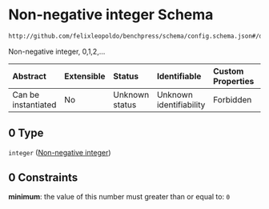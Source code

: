 # Non-negative integer Schema

```txt
http://github.com/felixleopoldo/benchpress/schema/config.schema.json#/definitions/flexnonnegint/anyOf/0
```

Non-negative integer, 0,1,2,...

| Abstract            | Extensible | Status         | Identifiable            | Custom Properties | Additional Properties | Access Restrictions | Defined In                                                                    |
| :------------------ | :--------- | :------------- | :---------------------- | :---------------- | :-------------------- | :------------------ | :---------------------------------------------------------------------------- |
| Can be instantiated | No         | Unknown status | Unknown identifiability | Forbidden         | Allowed               | none                | [config.schema.json*](../../../out/config.schema.json "open original schema") |

## 0 Type

`integer` ([Non-negative integer](config-definitions-non-negative-integers-anyof-non-negative-integer.md))

## 0 Constraints

**minimum**: the value of this number must greater than or equal to: `0`
